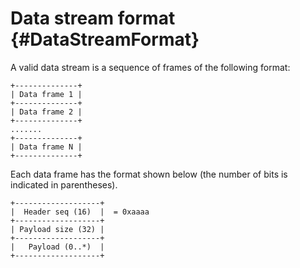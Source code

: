 Data stream format {#DataStreamFormat}
=======


A valid data stream is a sequence of frames of the following format:

```
+--------------+
| Data frame 1 |
+--------------+
| Data frame 2 |
+--------------+
.......
+--------------+
| Data frame N |
+--------------+
```

Each data frame has the format shown below (the number of bits is indicated in parentheses).
```
+-------------------+
|  Header seq (16)  |  = 0xaaaa
+-------------------+
| Payload size (32) |
+-------------------+
|   Payload (0..*)  |
+-------------------+
```

